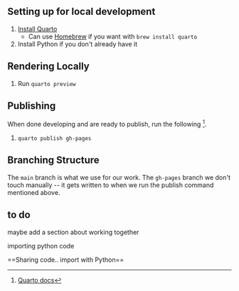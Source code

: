## Setting up for local development

1. [Install Quarto](https://quarto.org/docs/get-started/)
   - Can use [Homebrew](https://formulae.brew.sh/cask/quarto#default) if you want with `brew install quarto`
2. Install Python if you don't already have it

## Rendering Locally

1. Run `quarto preview`

## Publishing

When done developing and are ready to publish, run the
following [^1].

1. `quarto publish gh-pages`

[^1]: [Quarto docs](https://quarto.org/docs/publishing/github-pages.html#publishing)

## Branching Structure

The `main` branch is what we use for our work.
The `gh-pages` branch we don't touch manually -- it
gets written to when we run the publish command mentioned
above.

## to do

maybe add a section about working together

importing python code

==Sharing code.. import with Python==


